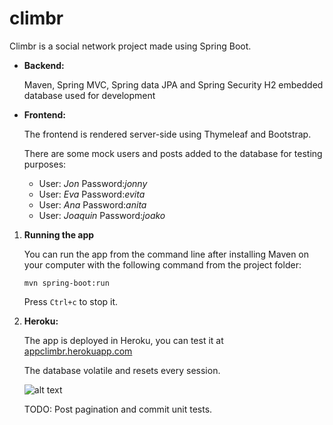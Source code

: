 # climbr
Climbr is a social network project made using Spring Boot.

* **Backend:**
 
  Maven, Spring MVC, Spring data JPA and Spring Security
  H2 embedded database used for development

* **Frontend:**

  The frontend is rendered server-side using Thymeleaf and Bootstrap.
  
  There are some mock users and posts added to the database for testing purposes:
  
  * User: _Jon_ Password:_jonny_
  * User: _Eva_ Password:_evita_
  * User: _Ana_ Password:_anita_
  * User: _Joaquin_ Password:_joako_

  
1) **Running the app**
  
    You can run the app from the command line after installing Maven on your computer with the following command
    from the project folder:
    
    ```
    mvn spring-boot:run
    ```
       
    Press `Ctrl+c` to stop it.
    
1) **Heroku:**

    The app is deployed in Heroku, you can test it at [appclimbr.herokuapp.com](https://appclimbr.herokuapp.com)
    
    The database volatile and resets every session.
  
    ![alt text](https://github.com/ramiro-igmun/climbr/blob/master/screenshot.png "Climr")
    
    TODO: Post pagination and commit unit tests.
